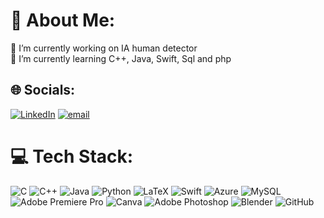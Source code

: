 # 💫 About Me:
🔭 I’m currently working on IA human detector <br>🌱 I’m currently learning C++, Java, Swift, Sql and php<br>


## 🌐 Socials:
[![LinkedIn](https://img.shields.io/badge/LinkedIn-%230077B5.svg?logo=linkedin&logoColor=white)](https://linkedin.com/in/http://linkedin.com/in/alejandro-bernal-50233a350) [![email](https://img.shields.io/badge/Email-D14836?logo=gmail&logoColor=white)](mailto:alejandro_brnal@icloud.com) 

# 💻 Tech Stack:
![C](https://img.shields.io/badge/c-%2300599C.svg?style=for-the-badge&logo=c&logoColor=white) ![C++](https://img.shields.io/badge/c++-%2300599C.svg?style=for-the-badge&logo=c%2B%2B&logoColor=white) ![Java](https://img.shields.io/badge/java-%23ED8B00.svg?style=for-the-badge&logo=openjdk&logoColor=white) ![Python](https://img.shields.io/badge/python-3670A0?style=for-the-badge&logo=python&logoColor=ffdd54) ![LaTeX](https://img.shields.io/badge/latex-%23008080.svg?style=for-the-badge&logo=latex&logoColor=white) ![Swift](https://img.shields.io/badge/swift-F54A2A?style=for-the-badge&logo=swift&logoColor=white) ![Azure](https://img.shields.io/badge/azure-%230072C6.svg?style=for-the-badge&logo=microsoftazure&logoColor=white) ![MySQL](https://img.shields.io/badge/mysql-4479A1.svg?style=for-the-badge&logo=mysql&logoColor=white) ![Adobe Premiere Pro](https://img.shields.io/badge/Adobe%20Premiere%20Pro-9999FF.svg?style=for-the-badge&logo=Adobe%20Premiere%20Pro&logoColor=white) ![Canva](https://img.shields.io/badge/Canva-%2300C4CC.svg?style=for-the-badge&logo=Canva&logoColor=white) ![Adobe Photoshop](https://img.shields.io/badge/adobe%20photoshop-%2331A8FF.svg?style=for-the-badge&logo=adobe%20photoshop&logoColor=white) ![Blender](https://img.shields.io/badge/blender-%23F5792A.svg?style=for-the-badge&logo=blender&logoColor=white) ![GitHub](https://img.shields.io/badge/github-%23121011.svg?style=for-the-badge&logo=github&logoColor=white)
<!--# 📊 GitHub Stats:
![](https://github-readme-stats.vercel.app/api?username=Negasonic7987&theme=dark&hide_border=false&include_all_commits=false&count_private=false)<br/>
![](https://github-readme-streak-stats.herokuapp.com/?user=Negasonic7987&theme=dark&hide_border=false)<br/>
![](https://github-readme-stats.vercel.app/api/top-langs/?username=Negasonic7987&theme=dark&hide_border=false&include_all_commits=false&count_private=false&layout=compact)-->

<!-- Proudly created with GPRM ( https://gprm.itsvg.in ) -->
